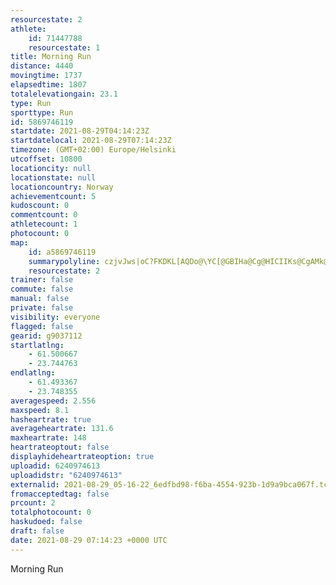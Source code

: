 ```yaml
---
resourcestate: 2
athlete:
    id: 71447788
    resourcestate: 1
title: Morning Run
distance: 4440
movingtime: 1737
elapsedtime: 1807
totalelevationgain: 23.1
type: Run
sporttype: Run
id: 5869746119
startdate: 2021-08-29T04:14:23Z
startdatelocal: 2021-08-29T07:14:23Z
timezone: (GMT+02:00) Europe/Helsinki
utcoffset: 10800
locationcity: null
locationstate: null
locationcountry: Norway
achievementcount: 5
kudoscount: 0
commentcount: 0
athletecount: 1
photocount: 0
map:
    id: a5869746119
    summarypolyline: czjvJws|oC?FKDKL[AQDo@\YC[@GBIHa@Cg@HICIIKs@CgAMk@OYEM@iBQ}A?w@AM?]Eg@AeA_@cAAe@Ic@O[K?QLg@`AGTe@f@?JOZMPIDII[_Ba@y@U_AS_@O{@EQw@_Be@eBm@eBCWFwAIa@KUa@{Ag@uC?UM][aCK]]iBg@}DI_@OgBKc@Q]a@o@Ow@Mg@]u@CYM?GBCFAH`@xARdAHhALx@LXFFTHDDR^T_@Dc@FUl@gBHQBA@@`@d@XHBAJ[TsAb@gBn@cA^YTMv@Dl@SZOf@q@FMr@yD@m@Gs@AqDb@{CRiA@_@DWZs@L_@Ra@^eAJAX_@`@{@GK?[EQ@YDa@BR\RBDRx@b@p@TXRZFDVATEf@Y~As@DDNa@CmCBUFQ\CZKRPNB^VPDJ?HCn@_@d@SN@d@Md@Fn@\LRRLVXXAN@JEj@{@?UHe@d@oAn@g@RMh@IDEB@@PF@TMNAVL^IPJT?\Fb@CRGp@eAJGFp@DtAH`ABr@Fl@?t@Dh@CX?t@Dh@B|@Af@B|AHhA?zADb@Lj@N\FFTFPLT\PPPLZHZTNV\pAd@dCLVNHRj@RXNJHBNAB@l@h@PVb@TPVv@VJAVMf@GTLZDZAz@PxABHEDINATDPRTDT\Fb@DTHxAZbAHz@?dBHpAA|AFtACn@Gr@@rBDt@R|AAl@Ep@YzAUv@E^KPKVY`AGHC??UG@CEQJILJj@AZHl@CXKV?XILEVILe@EKEEGMCGHEIAB]NIFK?[Tw@AOFI?SL]HEB[@GDI?OZYRg@IWJMOM?ILSt@MCKK
    resourcestate: 2
trainer: false
commute: false
manual: false
private: false
visibility: everyone
flagged: false
gearid: g9037112
startlatlng:
    - 61.500667
    - 23.744763
endlatlng:
    - 61.493367
    - 23.748355
averagespeed: 2.556
maxspeed: 8.1
hasheartrate: true
averageheartrate: 131.6
maxheartrate: 148
heartrateoptout: false
displayhideheartrateoption: true
uploadid: 6240974613
uploadidstr: "6240974613"
externalid: 2021-08-29_05-16-22_6edfbd98-f6ba-4554-923b-1d9a9bca067f.tcx
fromacceptedtag: false
prcount: 2
totalphotocount: 0
haskudoed: false
draft: false
date: 2021-08-29 07:14:23 +0000 UTC
---
```

Morning Run